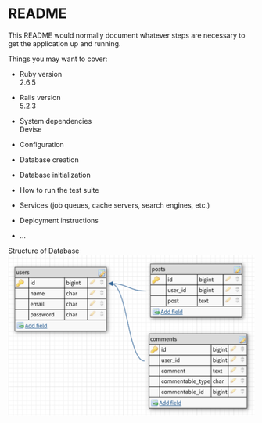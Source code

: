 # README

This README would normally document whatever steps are necessary to get the
application up and running.

Things you may want to cover:

* Ruby version
<br> 2.6.5

* Rails version
<br> 5.2.3

* System dependencies
<br> Devise
* Configuration

* Database creation

* Database initialization

* How to run the test suite

* Services (job queues, cache servers, search engines, etc.)

* Deployment instructions

* ...

Structure of Database
![Image of Database structure](https://github.com/luizromariofilho/polymorphic/blob/master/docs/bd_model.png)
